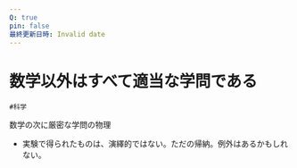 ```yaml
---
Q: true
pin: false
最終更新日時: Invalid date
---
```

# 数学以外はすべて適当な学問である

`#科学`

数学の次に厳密な学問の物理

- 実験で得られたものは、演繹的ではない。ただの帰納。例外はあるかもしれない。
